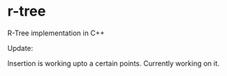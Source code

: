 # r-tree
R-Tree implementation in C++


Update:

Insertion is working upto a certain points. Currently working on it.
